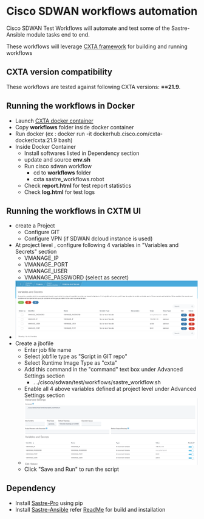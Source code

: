 # Cisco SDWAN workflows automation

Cisco SDWAN Test Workflows will automate and test some of the Sastre-Ansible module tasks end to end. 

These workflows will leverage [CXTA framework](https://wwwin-github.cisco.com/AS-Community/CXTA) for building and running workflows


## CXTA version compatibility

These workflows are tested against following CXTA versions: **==21.9**.


## Running the workflows in Docker

* Launch [CXTA docker container](https://engci-maven.cisco.com/artifactory/list/cxta-docker/cxta/21.9/)
* Copy **workflows** folder inside docker container
* Run docker (ex : docker run -it dockerhub.cisco.com/cxta-docker/cxta:21.9 bash)
* Inside Docker Container 
  * Install softwares listed in Dependency section 
  * update and source **env.sh**
  * Run cisco sdwan workflow 
    * cd to **workflows** folder
    * cxta sastre_workflows.robot  
  * Check **report.html** for test report statistics
  * Check **log.html** for test logs  

## Running the workflows in CXTM UI
* create a Project
  * Configure GIT 
  * Configure VPN (if SDWAN dcloud instance is used)
* At project level , configure following 4 variables in "Variables and Secrets" section
  * VMANAGE_IP
  * VMANAGE_PORT
  * VMANAGE_USER
  * VMANAGE_PASSWORD (select as secret)
* ![Project level - Variables and Secrets](./project_leve_variables.png)
* Create a jbofile 
  * Enter job file name
  * Select jobfile type as "Script in GIT repo"
  * Select Runtime Image Type as "cxta"
  * Add this command in the "command" text box under Advanced Settings section
    * . ./cisco/sdwan/test/workflows/sastre_workflow.sh
  * Enable all 4 above variables defined at project level under Advanced Settings section
  * ![Enable all 4 above variables defined at project level](./jobfile_variables.png) 
  * Click "Save and Run" to run the script

## Dependency

* Install [Sastre-Pro](https://wwwin-github.cisco.com/AIDE/Sastre-Pro) using pip
* Install [Sastre-Ansible](https://wwwin-github.cisco.com/AIDE/Sastre-Ansible) refer [ReadMe](https://wwwin-github.cisco.com/AIDE/Sastre-Ansible/blob/master/README.md) for build and installation